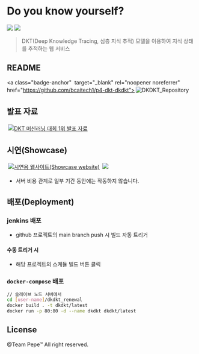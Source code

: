 # Do you know yourself?
  
<img src="https://s3.us-west-2.amazonaws.com/secure.notion-static.com/beb5427a-e9ce-42fe-956b-5df207cfd7c4/1.gif?X-Amz-Algorithm=AWS4-HMAC-SHA256&X-Amz-Content-Sha256=UNSIGNED-PAYLOAD&X-Amz-Credential=AKIAT73L2G45EIPT3X45%2F20221106%2Fus-west-2%2Fs3%2Faws4_request&X-Amz-Date=20221106T075407Z&X-Amz-Expires=86400&X-Amz-Signature=a571420c7b90f062f664182aec651bf63425d7b2e4f5c0de6e36c0b6079b26fe&X-Amz-SignedHeaders=host&x-id=GetObject"/>

<img src="https://s3.us-west-2.amazonaws.com/secure.notion-static.com/ee38cc23-03e8-4ee5-8002-d0f4ca19c019/2.gif?X-Amz-Algorithm=AWS4-HMAC-SHA256&X-Amz-Content-Sha256=UNSIGNED-PAYLOAD&X-Amz-Credential=AKIAT73L2G45EIPT3X45%2F20221106%2Fus-west-2%2Fs3%2Faws4_request&X-Amz-Date=20221106T075407Z&X-Amz-Expires=86400&X-Amz-Signature=d186a157ee6a51f7bfa9631c2f1ab2510cb03549bd2b8311d8418e8d377870ae&X-Amz-SignedHeaders=host&x-id=GetObject">

> DKT(Deep Knowledge Tracing, 심층 지식 추적) 모델을 이용하여 지식 상태를 추적하는 웹 서비스

## README

<a class="badge-anchor"  target="_blank" rel="noopener noreferrer" href="https://github.com/bcaitech1/p4-dkt-dkdkt"><img style="margin: 3px;" class="badge" title="DKDKT_Repository" src="https://img.shields.io/badge/DKDKT_Repository-yellowgreen?style=for-the-badge&logo=github"></a>

## 발표 자료

<a class="badge-anchor" target="_blank" rel="noopener noreferrer" href="https://www.notion.so/DKT-06-Do-you-Know-DKT-2d73444d1433409fb50a50cce42b0e2b"><img style="margin: 3px;" class="badge" title="DKT 머신러닝 대회 1위 발표 자료" src="https://img.shields.io/badge/DKT 머신러닝 대회 1위 발표 자료(notion)-grey?style=for-the-badge&logo=notion"></a>
  
## 시연(Showcase)

<a class="badge-anchor" target="_blank" rel="noopener noreferrer" href="ec2-13-209-70-152.ap-northeast-2.compute.amazonaws.com"><img style="margin: 3px;" class="badge" title="시연용 웹사이트(Showcase website)" src="https://img.shields.io/badge/시연용 웹사이트(Showcase website)-skyblue?style=for-the-badge&logo=googlechrome"></a> <img src="https://badgen.net/github/status/micromatch/micromatch/4.0.1" >
- 서버 비용 관계로 일부 기간 동안에는 작동하지 않습니다.

## 배포(Deployment)

### jenkins 배포

- github 프로젝트의 main branch push 시 빌드 자동 트리거

#### 수동 트리거 시

- 해당 프로젝트의 스케듈 빌드 버튼 클릭

### `docker-compose` 배포

```bash
// 슬레이브 노드 서버에서
cd [user-name]/dkdkt_renewal
docker build . -t dkdkt/latest
docker run -p 80:80 -d --name dkdkt dkdkt/latest
```

## License

@Team Pepe™ All right reserved.